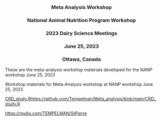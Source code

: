 <h3 style="text-align: center;"> Meta Analysis Workshop </h3>
<h3 style="text-align: center;"> National Animal Nutrition Program Workshop </h3>
<h3 style="text-align: center;"> 2023 Dairy Science Meetings </h3>
<h3 style="text-align: center;"> June 25, 2023 </h3>
<h3 style="text-align: center;"> Ottawa, Canada </h3>



These are the meta-analysis workshop materials developed for the NANP workshop June 25, 2023

Workshop materials for Meta-Analysis workshop at NANP workshop June 25, 2023

[CRD_study.R](https://github.com/Tempelman/Meta_analysis/blob/main/CRD_study.R)https://github.com/Tempelman/Meta_analysis/blob/main/CRD_study.R 

https://rpubs.com/TEMPELMAN/StPierre 

